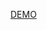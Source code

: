 [DEMO](https://panasiuknazar.github.io/WealthStrategyConsulting-finance-consulting-website-SP-EN-III/)
